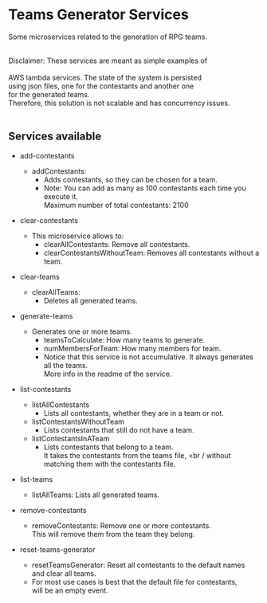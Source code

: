Teams Generator Services
========================

Some microservices related to the generation of RPG teams.
<br /> <br />

  Disclaimer: These services are meant as simple examples of <br />  
  AWS lambda services. The state of the system is persisted <br />
  using json files, one for the contestants and another one <br />
  for the generated teams. <br />
  Therefore, this solution is not scalable and has concurrency issues.
<br /> <br />


## Services available

* add-contestants
  * addContestants:
    * Adds contestants, so they can be chosen for a team.
    * Note: You can add as many as 100 contestants each time you execute it. <br />
      Maximum number of total contestants: 2100 

* clear-contestants
  * This microservice allows to:
    * clearAllContestants: Remove all contestants.
    * clearContestantsWithoutTeam: Removes all contestants without a team.

* clear-teams
  * clearAllTeams:
    * Deletes all generated teams.

* generate-teams
  * Generates one or more teams.
    * teamsToCalculate: How many teams to generate.
    * numMembersForTeam: How many members for team.
    * Notice that this service is not accumulative. It always generates all the teams. <br />
      More info in the readme of the service.

* list-contestants
  * listAllContestants
    * Lists all contestants, whether they are in a team or not.
  * listContestantsWithoutTeam 
    * Lists contestants that still do not have a team.
  * listContestantsInATeam 
    * Lists contestants that belong to a team. <br />
      It takes the contestants from the teams file, <br /
      without matching them with the contestants file.

* list-teams
  * listAllTeams: Lists all generated teams.

* remove-contestants
  * removeContestants: Remove one or more contestants. <br />
    This will remove them from the team they belong.

* reset-teams-generator
  * resetTeamsGenerator: Reset all contestants to the default names <br /> 
    and clear all teams.
  * For most use cases is best that the default file for contestants, <br />
    will be an empty event.

